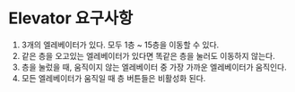 # Elevator 요구사항

1. 3개의 엘레베이터가 있다. 모두 1층 ~ 15층을 이동할 수 있다.
2. 같은 층을 오고있는 엘레베이터가 있다면 똑같은 층을 눌러도 이동하지 않는다.
3. 층을 눌렀을 때, 움직이지 않는 엘레베이터 중 가장 가까운 엘레베이터가 움직인다.
4. 모든 엘레베이터가 움직일 때 층 버튼들은 비활성화 된다.
